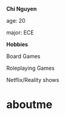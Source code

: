 **Chi Nguyen**

age: 20

major: ECE

**Hobbies**

Board Games

Roleplaying Games

Netflix/Reality shows

# aboutme
